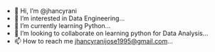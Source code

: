 - 👋 Hi, I’m @jhancyrani
- 👀 I’m interested in Data Engineering...
- 🌱 I’m currently learning Python...
- 💞️ I’m looking to collaborate on learning python for Data Analysis...
- 📫 How to reach me jhancyranijose1995@gmail.com...

<!---
jhancyrani/jhancyrani is a ✨ special ✨ repository because its `README.md` (this file) appears on your GitHub profile.
You can click the Preview link to take a look at your changes.
--->
